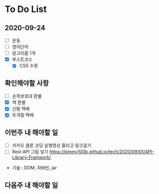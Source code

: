 # To Do List

## 2020-09-24

- [ ] 운동
- [ ] 영어단어
- [ ] 알고리즘 1개
- [x] 부스트코스
  - [x] CSS 수정

## 확인해야할 사항

- [ ] 손목보호대 환불
- [x] 책 환불
- [x] 신발 택배
- [x] 뜨개질 택배

## 이번주 내 해야할 일

- [ ] 카카오 클론 코딩 실행영상 올리고 링크걸기
- [ ] Rest API 그림 넣기 <https://kimmy100b.github.io/tech/2020/09/01/API-Library-Framwork/>
- 기술 : DOM, 자바빈, jar

## 다음주 내 해야할 일
